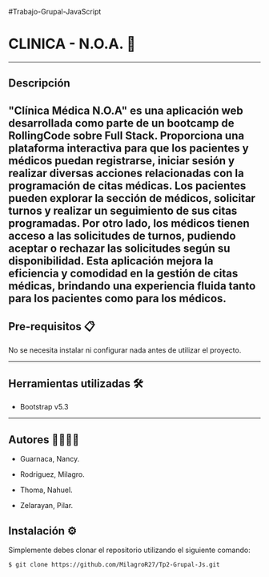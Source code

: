 #Trabajo-Grupal-JavaScript

# CLINICA - N.O.A.  🚀
----------------------------------------------------
## Descripción 

"Clínica Médica N.O.A" es una aplicación web desarrollada como parte de un bootcamp de RollingCode sobre Full Stack. Proporciona una plataforma interactiva para que los pacientes y médicos puedan registrarse, iniciar sesión y realizar diversas acciones relacionadas con la programación de citas médicas. Los pacientes pueden explorar la sección de médicos, solicitar turnos y realizar un seguimiento de sus citas programadas. Por otro lado, los médicos tienen acceso a las solicitudes de turnos, pudiendo aceptar o rechazar las solicitudes según su disponibilidad. Esta aplicación mejora la eficiencia y comodidad en la gestión de citas médicas, brindando una experiencia fluida tanto para los pacientes como para los médicos.
-----------------------------------------------------------

## Pre-requisitos 📋

No se necesita instalar ni configurar nada antes de utilizar el proyecto.

------------------------------------------------------------------------

## Herramientas utilizadas 🛠️

- Bootstrap v5.3

------------------------------------------------------------------

## Autores 👩‍💻👨‍💻

- Guarnaca, Nancy.

- Rodriguez, Milagro.

- Thoma, Nahuel.

- Zelarayan, Pilar.

## Instalación ⚙️

Simplemente debes clonar el repositorio utilizando el siguiente comando:

```bash
$ git clone https://github.com/MilagroR27/Tp2-Grupal-Js.git 


